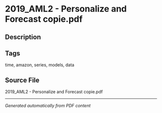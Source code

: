 # 2019_AML2 - Personalize and Forecast copie.pdf

## Description

## Tags
time, amazon, series, models, data

## Source File
2019_AML2 - Personalize and Forecast copie.pdf

---
*Generated automatically from PDF content*
